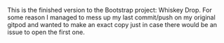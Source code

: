 
This is the finished version to the Bootstrap project: Whiskey Drop. For some reason I managed to mess up my last commit/push on my original gitpod and wanted to make an exact copy just in case there would be an issue to open the first one.
